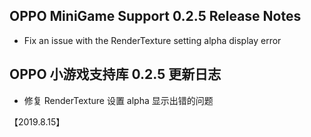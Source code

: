 ## OPPO MiniGame Support 0.2.5 Release Notes

* Fix an issue with the RenderTexture setting alpha display error

## OPPO 小游戏支持库 0.2.5 更新日志
* 修复 RenderTexture 设置 alpha 显示出错的问题

【2019.8.15】